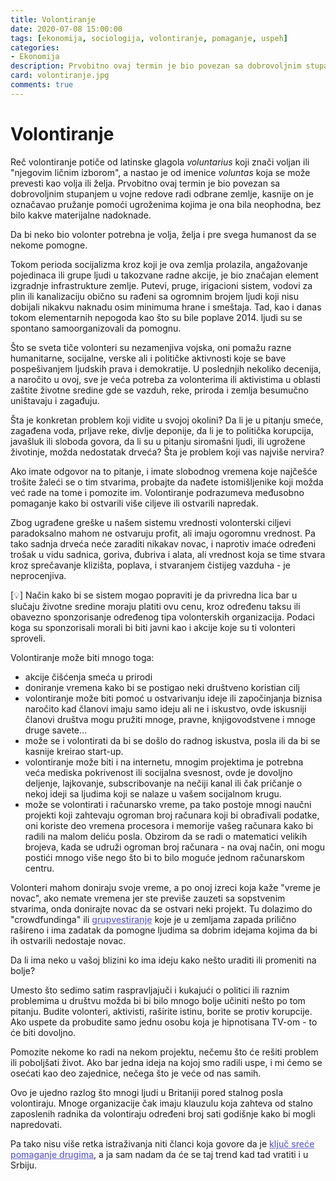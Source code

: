 ```yaml
---
title: Volontiranje
date: 2020-07-08 15:00:00
tags: [ekonomija, sociologija, volontiranje, pomaganje, uspeh]
categories:
- Ekonomija 
description: Prvobitno ovaj termin je bio povezan sa dobrovoljnim stupanjem u vojne redove radi odbrane zemlje, kasnije on je označavao pružanje pomoći ugroženima...
card: volontiranje.jpg
comments: true
---
```


<style>
    .img-mb-14 { margin-bottom: 14px; }
    a { color: #6463ce; font-weight: 500; }
</style>

# Volontiranje

Reč volontiranje potiče od latinske glagola *voluntarius* koji znači voljan ili "njegovim ličnim izborom", a nastao je od imenice *voluntas* koja se može prevesti kao volja ili želja. Prvobitno ovaj termin je bio povezan sa dobrovoljnim stupanjem u vojne redove radi odbrane zemlje, kasnije on je označavao pružanje pomoći ugroženima kojima je ona bila neophodna, bez bilo kakve materijalne nadoknade.
 
Da bi neko bio volonter potrebna je volja, želja i pre svega humanost da se nekome pomogne.

Tokom perioda socijalizma kroz koji je ova zemlja prolazila, angažovanje pojedinaca ili grupe ljudi u takozvane radne akcije, je bio značajan element izgradnje infrastrukture zemlje. Putevi, pruge, irigacioni sistem, vodovi za plin ili kanalizaciju obično su rađeni sa ogromnim brojem ljudi koji nisu dobijali nikakvu naknadu osim minimuma hrane i smeštaja. Tad, kao i danas tokom elementarnih nepogoda kao što su bile poplave 2014. ljudi su se spontano samoorganizovali da pomognu.

Što se sveta tiče volonteri su nezamenjiva vojska, oni pomažu razne humanitarne, socijalne, verske ali i političke aktivnosti koje se bave pospešivanjem ljudskih prava i demokratije. U poslednjih nekoliko decenija, a naročito u ovoj, sve je veća potreba za volonterima ili aktivistima u oblasti zaštite životne sredine gde se vazduh, reke, priroda i zemlja besumučno uništavaju i zagađuju.

Šta je konkretan problem koji vidite u svojoj okolini?
Da li je u pitanju smeće, zagađena voda, prljave reke, divlje deponije, da li je to politička korupcija, javašluk ili sloboda govora, da li su u pitanju siromašni ljudi, ili ugrožene životinje, možda nedostatak drveća? Šta je problem koji vas najviše nervira?

Ako imate odgovor na to pitanje, i imate slobodnog vremena koje najčešće trošite žaleći se o tim stvarima, probajte da nađete istomišljenike koji možda već rade na tome i pomozite im. Volontiranje podrazumeva međusobno pomaganje kako bi ostvarili više ciljeve ili ostvarili napredak.

Zbog ugrađene greške u našem sistemu vrednosti volonterski ciljevi paradoksalno mahom ne ostvaruju profit, ali imaju ogoromnu vrednost. Pa tako sadnja drveća neće zaraditi nikakav novac, i naprotiv imaće određeni trošak u vidu sadnica, goriva, đubriva i alata, ali vrednost koja se time stvara kroz sprečavanje klizišta, poplava, i stvaranjem čistijeg vazduha - je neprocenjiva. 

[💡] Način kako bi se sistem mogao popraviti je da privredna lica bar u slučaju životne sredine moraju platiti ovu cenu, kroz određenu taksu ili obavezno sponzorisanje određenog tipa volonterskih organizacija. Podaci koga su sponzorisali morali bi biti javni kao i akcije koje su ti volonteri sproveli.

Volontiranje može biti mnogo toga:
- akcije čišćenja smeća u prirodi
- doniranje vremena kako bi se postigao neki društveno koristian cilj
- volontiranje može biti pomoć u ostvarivanju ideje ili započinjanja biznisa naročito kad članovi imaju samo ideju ali ne i iskustvo, ovde iskusniji članovi društva mogu pružiti mnoge, pravne, knjigovodstvene i mnoge druge savete...
- može se i volontirati da bi se došlo do radnog iskustva, posla ili da bi se kasnije kreirao start-up.  
- volontiranje može biti i na internetu, mnogim projektima je potrebna veća mediska pokrivenost ili socijalna svesnost, ovde je dovoljno deljenje, lajkovanje, subscribovanje na nečiji kanal ili čak pričanje o nekoj ideji sa ljudima koji se nalaze u vašem socijalnom krugu.
- može se volontirati i računarsko vreme, pa tako postoje mnogi naučni projekti koji zahtevaju ogroman broj računara koji bi obrađivali podatke, oni koriste deo vremena procesora i memorije vašeg računara kako bi radili na malom deliću posla. Obzirom da se radi o matematici velikih brojeva, kada se udruži ogroman broj računara - na ovaj način, oni mogu postići mnogo više nego što bi to bilo moguće jednom računarskom centru.

Volonteri mahom doniraju svoje vreme, a po onoj izreci koja kaže "vreme je novac", ako nemate vremena jer ste previše zauzeti sa sopstvenim stvarima, onda donirajte novac da se ostvari neki projekt. Tu dolazimo do "crowdfundinga" ili **[grupvestiranje](/articles/investiranje-u-pokusaj)** koje je u zemljama zapada prilično rašireno i ima zadatak da pomogne ljudima sa dobrim idejama kojima da bi ih ostvarili nedostaje novac.

Da li ima neko u vašoj blizini ko ima ideju kako nešto uraditi ili promeniti na bolje? 

Umesto što sedimo satim raspravljajuči i kukajući o politici ili raznim problemima u društvu možda bi bi bilo mnogo bolje učiniti nešto po tom pitanju. 
Budite volonteri, aktivisti, raširite istinu, borite se protiv korupcije. Ako uspete da probudite samo jednu osobu koja je hipnotisana TV-om - to će biti dovoljno. 

Pomozite nekome ko radi na nekom projektu, nečemu što će rešiti problem ili poboljšati život. Ako bar jedna ideja na kojoj smo radili uspe, i mi ćemo se osećati kao deo zajednice, nečega što je veće od nas samih.

Ovo je ujedno razlog što mnogi ljudi u Britaniji pored stalnog posla volontiraju. Mnoge organizacije čak imaju klauzulu koja zahteva od stalno zaposlenih radnika da volontiraju određeni broj sati godišnje kako bi mogli napredovati. 

Pa tako nisu više retka istraživanja niti članci koja govore da je [ključ sreće pomaganje drugima](https://time.com/collection/guide-to-happiness/4070299/secret-to-happiness/), a ja sam nadam da će se taj trend kad tad vratiti i u Srbiju.
